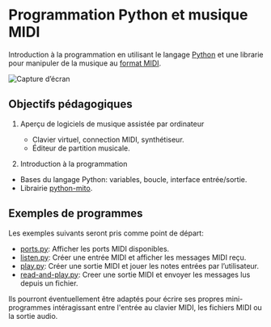 # Programmation Python et musique MIDI

Introduction à la programmation en utilisant le langage
[Python](https://fr.wikipedia.org/wiki/Python_(langage)) et une librarie pour
manipuler de la musique au
[format MIDI](https://fr.wikipedia.org/wiki/Musical_Instrument_Digital_Interface).

![Capture d’écran](https://raw.githubusercontent.com/fred-wang/AECS-informatique/master/python-midi/capture.png)

## Objectifs pédagogiques

1. Aperçu de logiciels de musique assistée par ordinateur
   - Clavier virtuel, connection MIDI, synthétiseur.
   - Éditeur de partition musicale.

2. Introduction à la programmation
  - Bases du langage Python: variables, boucle, interface entrée/sortie.
  - Librairie [python-mito](https://mido.readthedocs.io/en/latest/).

## Exemples de programmes

Les exemples suivants seront pris comme point de départ:

- [ports.py](https://github.com/fred-wang/AECS-informatique/blob/master/python-midi/ports.py): Afficher les ports MIDI disponibles.
- [listen.py](https://github.com/fred-wang/AECS-informatique/blob/master/python-midi/listen.py): Créer une entrée MIDI et afficher les messages MIDI reçu.
- [play.py](https://github.com/fred-wang/AECS-informatique/blob/master/python-midi/play.py): Créer une sortie MIDI et jouer les notes entrées par l’utilisateur.
- [read-and-play.py](https://github.com/fred-wang/AECS-informatique/blob/master/python-midi/read-and-play.py): Creer une sortie MIDI et envoyer les messages lus depuis un fichier.

Ils pourront éventuellement être adaptés pour écrire ses propres mini-programmes intéragissant entre l'entrée au clavier MIDI, les fichiers MIDI ou la sortie audio.
